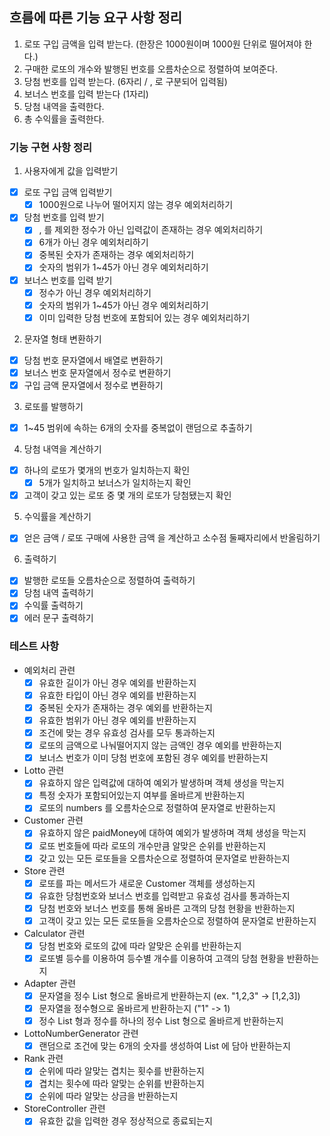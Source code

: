 ## 흐름에 따른 기능 요구 사항 정리

1. 로또 구입 금액을 입력 받는다. (한장은 1000원이며 1000원 단위로 떨어져야 한다.)
2. 구매한 로또의 개수와 발행된 번호를 오름차순으로 정렬하여 보여준다.
3. 당첨 번호를 입력 받는다. (6자리 / , 로 구분되어 입력됨)
4. 보너스 번호를 입력 받는다 (1자리)
5. 당첨 내역을 출력한다.
6. 총 수익률을 출력한다.

### 기능 구현 사항 정리

1. 사용자에게 값을 입력받기

- [x] 로또 구입 금액 입력받기
    - [x] 1000원으로 나누어 떨어지지 않는 경우 예외처리하기
- [x] 당첨 번호를 입력 받기
    - [x] , 를 제외한 정수가 아닌 입력값이 존재하는 경우 예외처리하기
    - [x] 6개가 아닌 경우 예외처리하기
    - [x] 중복된 숫자가 존재하는 경우 예외처리하기
    - [x] 숫자의 범위가 1~45가 아닌 경우 예외처리하기
- [x] 보너스 번호를 입력 받기
    - [x] 정수가 아닌 경우 예외처리하기
    - [x] 숫자의 범위가 1~45가 아닌 경우 예외처리하기
    - [x] 이미 입력한 당첨 번호에 포함되어 있는 경우 예외처리하기

2. 문자열 형태 변환하기

- [x] 당첨 번호 문자열에서 배열로 변환하기
- [x] 보너스 번호 문자열에서 정수로 변환하기
- [x] 구입 금액 문자열에서 정수로 변환하기

3. 로또를 발행하기

- [x] 1~45 범위에 속하는 6개의 숫자를 중복없이 랜덤으로 추출하기

4. 당첨 내역을 계산하기

- [x] 하나의 로또가 몇개의 번호가 일치하는지 확인
    - [x] 5개가 일치하고 보너스가 일치하는지 확인
- [x] 고객이 갖고 있는 로또 중 몇 개의 로또가 당첨됐는지 확인

5. 수익률을 계산하기

- [x] 얻은 금액 / 로또 구매에 사용한 금액 을 계산하고 소수점 둘째자리에서 반올림하기

6. 출력하기

- [x] 발행한 로또들 오름차순으로 정렬하여 출력하기
- [x] 당첨 내역 출력하기
- [x] 수익률 출력하기
- [x] 에러 문구 출력하기

### 테스트 사항

- 예외처리 관련
    - [x] 유효한 길이가 아닌 경우 예외를 반환하는지
    - [x] 유효한 타입이 아닌 경우 예외를 반환하는지
    - [x] 중복된 숫자가 존재하는 경우 예외를 반환하는지
    - [x] 유효한 범위가 아닌 경우 예외를 반환하는지
    - [x] 조건에 맞는 경우 유효성 검사를 모두 통과하는지
    - [x] 로또의 금액으로 나눠떨어지지 않는 금액인 경우 예외를 반환하는지
    - [x] 보너스 번호가 이미 당첨 번호에 포함된 경우 예외를 반환하는지

- Lotto 관련
    - [x] 유효하지 않은 입력값에 대하여 예외가 발생하며 객체 생성을 막는지
    - [x] 특정 숫자가 포함되어있는지 여부를 올바르게 반환하는지
    - [x] 로또의 numbers 를 오름차순으로 정렬하여 문자열로 반환하는지

- Customer 관련
    - [x] 유효하지 않은 paidMoney에 대하여 예외가 발생하며 객체 생성을 막는지
    - [x] 로또 번호들에 따라 로또의 개수만큼 알맞은 순위를 반환하는지
    - [x] 갖고 있는 모든 로또들을 오름차순으로 정렬하여 문자열로 반환하는지

- Store 관련
    - [x] 로또를 파는 메서드가 새로운 Customer 객체를 생성하는지
    - [x] 유효한 당첨번호와 보너스 번호를 입력받고 유효성 검사를 통과하는지
    - [x] 당첨 번호와 보너스 번호를 통해 올바른 고객의 당첨 현황을 반환하는지
    - [x] 고객이 갖고 있는 모든 로또들을 오름차순으로 정렬하여 문자열로 반환하는지

- Calculator 관련
    - [x] 당첨 번호와 로또의 값에 따라 알맞은 순위를 반환하는지
    - [x] 로또별 등수를 이용하여 등수별 개수를 이용하여 고객의 당첨 현황을 반환하는지

- Adapter 관련
    - [x] 문자열을 정수 List 형으로 올바르게 반환하는지 (ex. "1,2,3" -> [1,2,3])
    - [x] 문자열을 정수형으로 올바르게 반환하는지 ("1" -> 1)
    - [x] 정수 List 형과 정수를 하나의 정수 List 형으로 올바르게 반환하는지

- LottoNumberGenerator 관련
    - [x] 랜덤으로 조건에 맞는 6개의 숫자를 생성하여 List 에 담아 반환하는지

- Rank 관련
    - [x] 순위에 따라 알맞는 겹치는 횟수를 반환하는지
    - [x] 겹치는 횟수에 따라 알맞는 순위를 반환하는지
    - [x] 순위에 따라 알맞는 상금을 반환하는지

- StoreController 관련
    - [x] 유효한 값을 입력한 경우 정상적으로 종료되는지